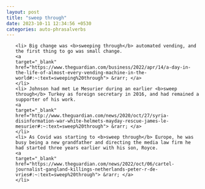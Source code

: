 ```yaml
---
layout: post
title: "sweep through"
date: 2023-10-11 12:34:56 +0530
categories: auto-phrasalverbs
---
```

<ol>

    <li> Big change was <b>sweeping through</b> automated vending, and the first thing to go was small change.
    <a 
    target="_blank" 
    href="https://www.theguardian.com/business/2022/apr/14/a-day-in-the-life-of-almost-every-vending-machine-in-the-world#:~:text=sweeping%20through"> &rarr; </a>
    </li>
    <li> Johnson had met Le Mesurier during an earlier <b>sweep through</b> Turkey as foreign secretary in 2016, and had remained a supporter of his work.
    <a 
    target="_blank" 
    href="http://www.theguardian.com/news/2020/oct/27/syria-disinformation-war-white-helmets-mayday-rescue-james-le-mesurier#:~:text=sweep%20through"> &rarr; </a>
    </li>
    <li> As Covid was starting to <b>sweep through</b> Europe, he was busy being a new grandfather and directing the media law firm he had started three years earlier with his son, Royce.
    <a 
    target="_blank" 
    href="https://www.theguardian.com/news/2022/oct/06/cartel-journalist-gangland-killings-netherlands-peter-r-de-vries#:~:text=sweep%20through"> &rarr; </a>
    </li>